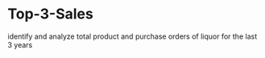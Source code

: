 # Top-3-Sales
identify and analyze total product and purchase orders of liquor for the last 3 years
